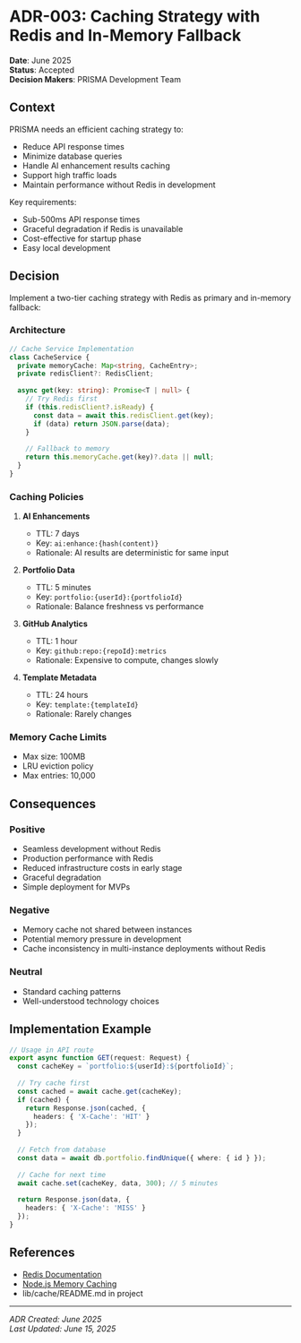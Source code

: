 # ADR-003: Caching Strategy with Redis and In-Memory Fallback

**Date**: June 2025  
**Status**: Accepted  
**Decision Makers**: PRISMA Development Team

## Context

PRISMA needs an efficient caching strategy to:
- Reduce API response times
- Minimize database queries
- Handle AI enhancement results caching
- Support high traffic loads
- Maintain performance without Redis in development

Key requirements:
- Sub-500ms API response times
- Graceful degradation if Redis is unavailable
- Cost-effective for startup phase
- Easy local development

## Decision

Implement a two-tier caching strategy with Redis as primary and in-memory fallback:

### Architecture

```typescript
// Cache Service Implementation
class CacheService {
  private memoryCache: Map<string, CacheEntry>;
  private redisClient?: RedisClient;
  
  async get(key: string): Promise<T | null> {
    // Try Redis first
    if (this.redisClient?.isReady) {
      const data = await this.redisClient.get(key);
      if (data) return JSON.parse(data);
    }
    
    // Fallback to memory
    return this.memoryCache.get(key)?.data || null;
  }
}
```

### Caching Policies

1. **AI Enhancements**
   - TTL: 7 days
   - Key: `ai:enhance:{hash(content)}`
   - Rationale: AI results are deterministic for same input

2. **Portfolio Data**
   - TTL: 5 minutes
   - Key: `portfolio:{userId}:{portfolioId}`
   - Rationale: Balance freshness vs performance

3. **GitHub Analytics**
   - TTL: 1 hour
   - Key: `github:repo:{repoId}:metrics`
   - Rationale: Expensive to compute, changes slowly

4. **Template Metadata**
   - TTL: 24 hours
   - Key: `template:{templateId}`
   - Rationale: Rarely changes

### Memory Cache Limits
- Max size: 100MB
- LRU eviction policy
- Max entries: 10,000

## Consequences

### Positive

- Seamless development without Redis
- Production performance with Redis
- Reduced infrastructure costs in early stage
- Graceful degradation
- Simple deployment for MVPs

### Negative

- Memory cache not shared between instances
- Potential memory pressure in development
- Cache inconsistency in multi-instance deployments without Redis

### Neutral

- Standard caching patterns
- Well-understood technology choices

## Implementation Example

```typescript
// Usage in API route
export async function GET(request: Request) {
  const cacheKey = `portfolio:${userId}:${portfolioId}`;
  
  // Try cache first
  const cached = await cache.get(cacheKey);
  if (cached) {
    return Response.json(cached, {
      headers: { 'X-Cache': 'HIT' }
    });
  }
  
  // Fetch from database
  const data = await db.portfolio.findUnique({ where: { id } });
  
  // Cache for next time
  await cache.set(cacheKey, data, 300); // 5 minutes
  
  return Response.json(data, {
    headers: { 'X-Cache': 'MISS' }
  });
}
```

## References

- [Redis Documentation](https://redis.io/docs/)
- [Node.js Memory Caching](https://www.npmjs.com/package/node-cache)
- lib/cache/README.md in project

---

_ADR Created: June 2025_  
_Last Updated: June 15, 2025_